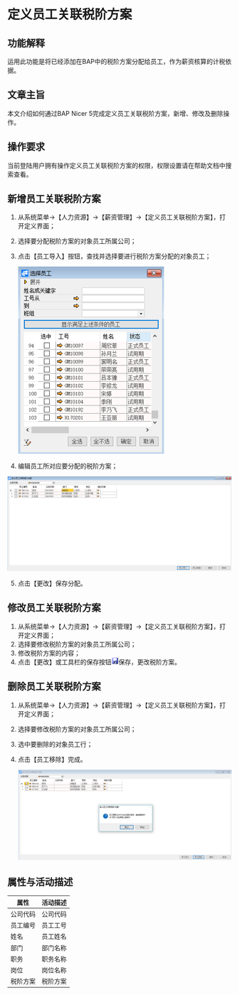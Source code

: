 # 定义员工关联税阶方案

## 功能解释

运用此功能是将已经添加在BAP中的税阶方案分配给员工，作为薪资核算的计税依据。

## 文章主旨

本文介绍如何通过BAP Nicer 5完成定义员工关联税阶方案，新增、修改及删除操作。

## 操作要求

当前登陆用户拥有操作定义员工关联税阶方案的权限，权限设置请在帮助文档中搜索查看。

## 新增员工关联税阶方案

1. 从系统菜单->【人力资源】->【薪资管理】->【定义员工关联税阶方案】，打开定义界面； 

2. 选择要分配税阶方案的对象员工所属公司；

3. 点击【员工导入】按钮，查找并选择要进行税阶方案分配的对象员工；

   ![](images/ygglsj1.png)

4.  编辑员工所对应要分配的税阶方案；

   ![](images/ygglsj2.png)

5. 点击【更改】保存分配。

## 修改员工关联税阶方案

1. 从系统菜单->【人力资源】->【薪资管理】->【定义员工关联税阶方案】，打开定义界面；
2. 选择要修改税阶方案的对象员工所属公司；
3. 修改税阶方案的内容；
4. 点击【更改】或工具栏的保存按钮![](images/bcan.png)保存，更改税阶方案。

## 删除员工关联税阶方案

1. 从系统菜单->【人力资源】->【薪资管理】->【定义员工关联税阶方案】，打开定义界面；

2. 选择要修改税阶方案的对象员工所属公司；

3. 选中要删除的对象员工行；

4. 点击【员工移除】完成。

   ![](images/ygglsj3.png)

## 属性与活动描述

| **属性** | **活动描述** |
| -------- | ------------ |
| 公司代码 | 公司代码     |
| 员工编号 | 员工工号     |
| 姓名     | 员工姓名     |
| 部门     | 部门名称     |
| 职务     | 职务名称     |
| 岗位     | 岗位名称     |
| 税阶方案 | 税阶方案     |